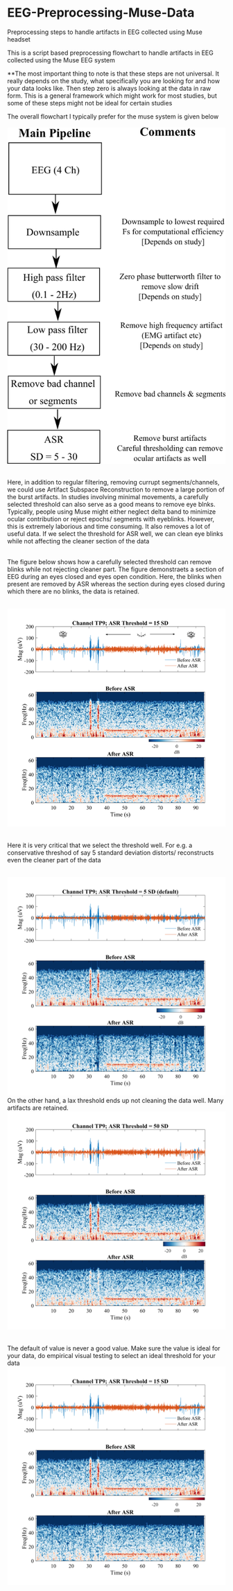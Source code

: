 # EEG-Preprocessing-Muse-Data
Preprocessing steps to handle artifacts in EEG collected using Muse headset


This is a script based preprocessing flowchart to handle artifacts in EEG collected using the Muse EEG system

**The most important thing to note is that these steps are not universal. It really depends on the study, what specifically you are looking for and how your data looks like. Then step zero is always looking at the data in raw form. This is a general framework which might work for most studies, but some of these steps might not be ideal for certain studies


The overall flowchart I typically prefer for the muse system is given below <br/><br/><img src='/images/Muse_flowchart.png'> <br/><br/>


Here, in addition to regular filtering, removing currupt segments/channels, we could use Artifact Subspace Reconstruction to remove a large portion of the burst artifacts. In studies involving minimal movements, a carefully selected threshold can also serve as a good means to remove eye blnks. Typically, people using Muse might either neglect delta band to minimize ocular contribution or reject epochs/ segments with eyeblinks. However, this is extremely laborious and time consuming. It also removes a lot of useful data. If we select the threshold for ASR well, we can clean eye blinks while not affecting the cleaner section of the data


<br/> The figure below shows how a carefully selected threshold can remove blinks while not rejecting cleaner part. The figure demonstraets a section of EEG during an eyes closed and eyes open condition. Here, the blinks when present are removed by ASR whereas the section during eyes closed during which there are no blinks, the data is retained.

<br/><img src='/images/ASR_cleaning.png'>


<br/> Here it is very critical that we select the threshold well. For e.g. a conservative threshod of say 5 standard deviation distorts/ reconstructs even the cleaner part of the data


<br/><img src='/images/ASR_cleaned_5.png'>
<br/> On the other hand, a lax threshold ends up not cleaning the data well. Many artifacts are retained.
<br/><img src='/images/ASR_cleaned_50.png'>

<br/> The default of value is never a good value. Make sure the value is ideal for your data, do empirical visual testing to select an ideal threshold for your data
<br/><img src='/images/ASR_cleaned_15.png'>

